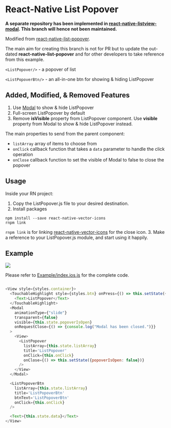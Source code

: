 # React-Native List Popover

__A separate repository has been implemented in [react-native-listview-modal](https://github.com/pyliaorachel/react-native-listview-modal). This branch will hence not been maintained.__

Modified from [react-native-list-popover](https://github.com/bulenttastan/react-native-list-popover).

The main aim for creating this branch is not for PR but to update the out-dated __react-native-list-popover__ and for other developers to take reference from this example.

```<ListPopover/>``` - a popover of list

```<ListPopoverBtn/>``` - an all-in-one btn for showing & hiding ListPopover

## Added, Modified, & Removed Features

1. Use [Modal](https://facebook.github.io/react-native/docs/modal.html) to show & hide ListPopover
2. Full-screen ListPopover by default
3. Remove __isVisible__ property from ListPopover component. Use __visible__ property from Modal to show & hide ListPopover instead.

The main properties to send from the parent component:
* `listArray` array of items to choose from
* `onClick` callback function that takes a `data` parameter to handle the click operation
* `onClose` callback function to set the visible of Modal to false to close the popover

## Usage

Inside your RN project:

1. Copy the ListPopover.js file to your desired destination.
2. Install packages

  ```
  npm install --save react-native-vector-icons
  rnpm link
  ```
  
  ```rnpm link``` is for linking [react-native-vector-icons](https://github.com/oblador/react-native-vector-icons) for the close icon.
3. Make a reference to your ListPopover.js module, and start using it happily.

## Example

![](https://github.com/pyliaorachel/react-native-list-popover/blob/list-popover-btn/ListPopover.gif)

Please refer to [Example/index.ios.js](https://github.com/pyliaorachel/react-native-list-popover/blob/list-popover-btn/Example/index.ios.js) for the complete code.

```javascript

<View style={styles.container}>
  <TouchableHighlight style={styles.btn} onPress={() => this.setState({popoverIsOpen: true})}>
    <Text>ListPopover</Text>
  </TouchableHighlight>
  <Modal
    animationType={"slide"}
    transparent={false}
    visible={this.state.popoverIsOpen}
    onRequestClose={() => {console.log("Modal has been closed.")}}
  >
    <View>
      <ListPopover
        listArray={this.state.listArray}
        title='ListPopover'
        onClick={this.onClick}
        onClose={() => this.setState({popoverIsOpen: false})}
      />
    </View>
  </Modal>

  <ListPopoverBtn
    listArray={this.state.listArray}
    title='ListPopoverBtn'
    btnText='ListPopoverBtn'
    onClick={this.onClick}
  />

  <Text>{this.state.data}</Text>
</View>

```
